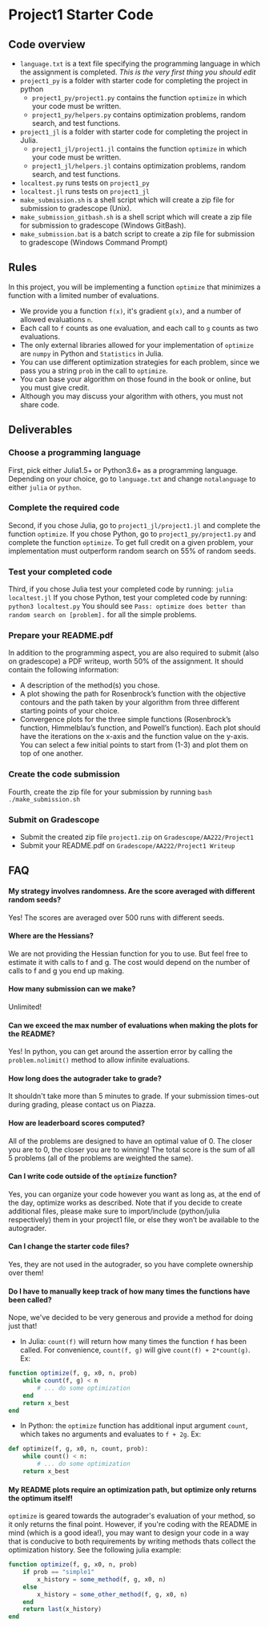 # Project1 Starter Code

## Code overview
- `language.txt` is a text file specifying the programming language in which the assignment is completed. *This is the very first thing you should edit*
- `project1_py` is a folder with starter code for completing the project in python
    - `project1_py/project1.py` contains the function `optimize` in which your code must be written.
    - `project1_py/helpers.py` contains optimization problems, random search, and test functions.
- `project1_jl` is a folder with starter code for completing the project in Julia.
    - `project1_jl/project1.jl` contains the function `optimize` in which your code must be written.
    - `project1_jl/helpers.jl` contains optimization problems, random search, and test functions.
- `localtest.py` runs tests on `project1_py`
- `localtest.jl` runs tests on `project1_jl`
- `make_submission.sh` is a shell script which will create a zip file for submission to gradescope (Unix).
- `make_submission_gitbash.sh` is a shell script which will create a zip file for submission to gradescope (Windows GitBash).
- `make_submission.bat` is a batch script to create a zip file for submission to gradescope (Windows Command Prompt)


## Rules
In this project, you will be implementing a function `optimize` that minimizes a function with a limited number of evaluations.
- We provide you a function `f(x)`, it's gradient `g(x)`, and a number of allowed evaluations `n`.
- Each call to `f` counts as one evaluation, and each call to `g` counts as two evaluations.
- The only external libraries allowed for your implementation of `optimize` are `numpy` in Python and `Statistics` in Julia.
- You can use different optimization strategies for each problem, since we pass you a string `prob` in the call to `optimize`.
- You can base your algorithm on those found in the book or online, but you must give credit.
- Although you may discuss your algorithm with others, you must not share code.


## Deliverables

### Choose a programming language
First, pick either Julia1.5+ or Python3.6+ as a programming language. Depending on your choice, go to `language.txt` and change `notalanguage` to either `julia` or `python`.

### Complete the required code
Second, if you chose Julia, go to `project1_jl/project1.jl` and complete the function `optimize`. If you chose Python, go to `project1_py/project1.py` and complete the function `optimize`.
To get full credit on a given problem, your implementation must outperform random search on 55% of random seeds.

### Test your completed code
Third, if you chose Julia test your completed code by running:
`julia localtest.jl`
If you chose Python, test your completed code by running:
`python3 localtest.py`
You should see `Pass: optimize does better than random search on [problem].` for all the simple problems.

### Prepare your README.pdf
In addition to the programming aspect, you are also required to submit (also on gradescope) a PDF writeup, worth 50% of the assignment. It should contain the following information:
- A description of the method(s) you chose.
- A plot showing the path for Rosenbrock’s function with the objective contours and the path taken by your algorithm from three different starting points of your choice.
- Convergence plots for the three simple functions (Rosenbrock’s function, Himmelblau’s function, and Powell’s function). Each plot should have the iterations on the x-axis and the function value on the y-axis. You can select a few initial points to start from (1-3) and plot them on top of one another. 

### Create the code submission
Fourth, create the zip file for your submission by running
`bash ./make_submission.sh`

### Submit on Gradescope
- Submit the created zip file `project1.zip` on `Gradescope/AA222/Project1`
- Submit your README.pdf on `Gradescope/AA222/Project1 Writeup`


## FAQ

#### My strategy involves randomness. Are the score averaged with different random seeds?
Yes! The scores are averaged over 500 runs with different seeds.

#### Where are the Hessians?
We are not providing the Hessian function for you to use. But feel free to estimate it with calls to f and g. The cost would depend on the number of calls to f and g you end up making.

#### How many submission can we make?
Unlimited!

#### Can we exceed the max number of evaluations when making the plots for the README?
Yes! In python, you can get around the assertion error by calling the `problem.nolimit()` method to allow infinite evaluations.

#### How long does the autograder take to grade?
It shouldn't take more than 5 minutes to grade. If your submission times-out during grading, please contact us on Piazza.

#### How are leaderboard scores computed?
All of the problems are designed to have an optimal value of 0. The closer you are to 0, the closer you are to winning! The total score is the sum of all 5 problems (all of the problems are weighted the same).

#### Can I write code outside of the `optimize` function?
Yes, you can organize your code however you want as long as, at the end of the day, optimize works as described. Note that if you decide to create additional files, please make sure to import/include (python/julia respectively) them in your project1 file, or else they won’t be available to the autograder.

#### Can I change the starter code files?
Yes, they are not used in the autograder, so you have complete ownership over them!

#### Do I have to manually keep track of how many times the functions have been called?
Nope, we've decided to be very generous and provide a method for doing just that!

- In Julia:
`count(f)` will return how many times the function `f` has been called. For convenience, `count(f, g)` will give `count(f) + 2*count(g)`. Ex:
```julia
function optimize(f, g, x0, n, prob)
    while count(f, g) < n
        # ... do some optimization
    end
    return x_best
end
```

- In Python: the `optimize` function has additional input argument `count`, which takes no arguments and evaluates to `f + 2g`. Ex:
```python
def optimize(f, g, x0, n, count, prob):
    while count() < n:
        # ... do some optimization
    return x_best
```

#### My README plots require an optimization path, but optimize only returns the optimum itself!
`optimize` is geared towards the autograder's evaluation of your method, so it only returns the final point. However, if you're coding with the README in mind (which is a good idea!), you may want to design your code in a way that is conducive to both requirements by writing methods thats collect the optimization history. See the following julia example:
```julia
function optimize(f, g, x0, n, prob)
    if prob == "simple1"
        x_history = some_method(f, g, x0, n)
    else
        x_history = some_other_method(f, g, x0, n)
    end
    return last(x_history)
end
```

